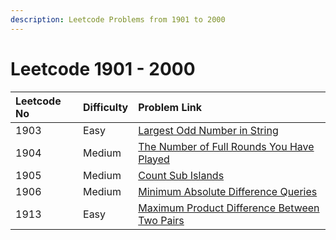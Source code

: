 ```yaml
---
description: Leetcode Problems from 1901 to 2000
---
```


# Leetcode 1901 - 2000



| Leetcode No | Difficulty | Problem Link |
| :--- | :--- | :--- |
| 1903 | Easy | [Largest Odd Number in String](../leetcode-easy/leetcode-1903-largest-odd-number-in-string.md) |
| 1904 | Medium | [The Number of Full Rounds You Have Played](../leetcode-medium/leetcode-1904-the-number-of-full-rounds-you-have-played.md) |
| 1905 | Medium | [Count Sub Islands](../leetcode-medium/leetcode-1905-count-sub-islands.md) |
| 1906 | Medium | [Minimum Absolute Difference Queries](../leetcode-medium/leetcode-1906-minimum-absolute-difference-queries.md) |
| 1913 | Easy | [Maximum Product Difference Between Two Pairs](../leetcode-easy/leetcode-1913-maximum-product-difference-between-two-pairs.md) |

